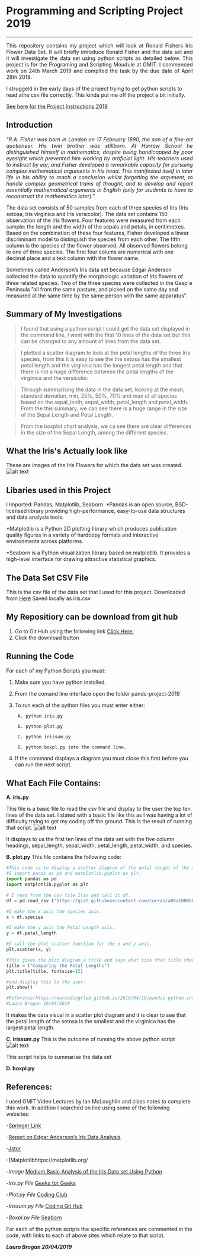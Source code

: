 # **Programming and Scripting Project 2019**
***********************************************
<p align="justify">This repository contains my project which will look at Ronald Fishers Iris Flower Data Set.  It will briefly introduce Ronald Fisher and the data set and it will investigate the data set using python scripts as detailed below. This project is for the Programing and Scripting Moudule at GMIT.
I commenced work on 24th March 2019 and complted the task by the due date of April 28th 2019.

I struggeld in the early days of the project trying to get python scripts to read athe csv file correctly. This kinda put me off the project a bit initially.  </p>

[See here for the Project Instructions 2019](https://github.com/ianmcloughlin/project-pands/raw/master/project.pdf)

## Introduction

*<p align="justify"> "R.A. Fisher was born in London on 17 February 1890, the son of a fine-art auctioneer. His twin brother was stillborn. At Harrow School he distinguished himself in mathematics, despite being handicapped by poor eyesight which prevented him working by artificial light. His teachers used to instruct by ear, and Fisher developed a remarkable capacity for pursuing complex mathematical arguments in his head. This manifested itself in later life in his ability to reach a conclusion whilst forgetting the argument; to handle complex geometrical trains of thought; and to develop and report essentially mathematical arguments in English (only for students to have to reconstruct the mathematics later)."*

The data set consists of 50 samples from each of three species of Iris (Iris setosa, Iris virginica and Iris versicolor). The data set contains 150 observation of the Iris flowers. Four features were measured from each sample: the length and the width of the sepals and petals, in centimetres. Based on the combination of these four features, Fisher developed a linear discriminant model to distinguish the species from each other. The fifth column is the species of the flower observed. All observed flowers belong to one of three species.  The first four colums are numerical with one decimal place and a text column with the flower name.

Sometimes called Anderson’s Iris data set because Edgar Anderson collected the data to quantify the
morphologic variation of Iris ﬂowers of three related species. Two of the three species were collected in the Gasp´e Peninsula ”all from the same pasture, and picked on the same day and measured at the same time by the same person with the same apparatus”. </p>

## Summary of My Investigations
>I found that using a python script I could get the data set displayed in the command line, I went with the first 10 lines of the data set but this can be changed to any amount of lines from the data set.

>I plotted a scatter diagram to look at the petal lengths of the three Iris species, from this it is easy to see the the setosa has the smallest petal length and the virginica has the longest petal length and that there is not a huge difference between the petal lengths of the virginica and the versicolor.

>Through summarising the data in the data set, looking at the mean, standard deviation, min, 25%, 50%, 70% and max of all species based on the sepal_lenth, sepal_width, petal_length and petal_width.  From the this summary, we can see there is a huge range in the size of the Sepal Length and Petal Length.

>From the boxplot chart analysis, we ca see there are clear differences in the size of the Sepal Length, among the different species. 

## What the Iris's Actually look like
These are images of the Iris Flowers for which the data set was created. 
![alt text](https://github.com/LauraBrogan/pands-project-2019/blob/master/Images%20of%20the%20Iris%20Species.jpg)

## Libaries used in this Project
I Imported: Pandas, Matplotlib, Seaborn.
*Pandas is an open source, BSD-licensed library providing high-performance, easy-to-use data structures and data analysis tools.

*Matplotlib is a Python 2D plotting library which produces publication quality figures in a variety of hardcopy formats and interactive environments across platforms.

*Seaborn is a Python visualization library based on matplotlib. It provides a high-level interface for drawing attractive statistical graphics.

## The Data Set CSV File
This is the csv file of the data set that I used for this project. 
Downloaded from [Here](https://raw.githubusercontent.com/uiuc-cse/data-fa14/gh-pages/data/iris.csv)
Saved locally as iris.csv

## My Repositiory can be download from git hub 
1. Go to Git Hub using the following link [Click Here:](https://github.com/LauraBrogan/pands-project-2019)
2. Click the download button

## Running the Code
For each of my Python Scripts you must:
1. Make sure you have python installed.
2. From the comand line interface open the folder pands-project-2019
3. To run each of the python files you must enter either:

        A. python iris.py 

        B. python plot.py 

        C. python irissum.py 

        D. python boxpl.py into the command line.

4. If the command displays a diagram you must close this first before you can run the next script.

## What Each File Contains:
**A. iris.py**

This file is a basic file to read the csv file and display to the user the top ten lines of the data set. 
I stated with a basic file like this as I was having a lot of difficulty trying to get my coding off the ground.  This is the result of running that script. 
![alt text](https://github.com/LauraBrogan/pands-project-2019/blob/master/iris.JPG)

It displays to us the first ten lines of the data set with the five column headings, sepal_length,  sepal_width,  petal_length,  petal_width, and species.

**B. plot.py**
This file contains the following code:
```python
#This code is to display a scatter diagram of the petal lenght of the 3 varities of Iris flower. 
#I import pands as pd and matplotlib.pyplot as plt. 
import pandas as pd
import matplotlib.pyplot as plt

# I read from the csv file Iris and call it df.
df = pd.read_csv ("https://gist.githubusercontent.com/curran/a08a1080b88344b0c8a7/raw/d546eaee765268bf2f487608c537c05e22e4b221/iris.csv")

#I make the x axis the species axis.
x = df.species

#I make the y axis the Petal Length axis.
y = df.petal_length

#I call the plot scatter function for the x and y axis.
plt.scatter(x, y)

#This gives the plot diagram a title and says what size that title should be in this case 15. 
title = ("Comparing the Petal Lengths")
plt.title(title, fontsize=15)

#and display this to the user.
plt.show()

#Reference:https://ourcodingclub.github.io/2018/04/18/pandas-python-intro.html#following
#Laura Brogan 19/04/2019
```
It makes the data visual in a scatter plot diagram and it is clear to see that the petal length of the setosa is the smallest and the virginica has the largest petal length.

**C. irissum.py**
This is the outcome of running the above python script
![alt text](https://github.com/LauraBrogan/pands-project-2019/blob/master/irissum.JPG)

This script helps to summarise the data set 


**D. boxpl.py**



## References:
I used GMIT Video Lectures by Ian McLoughlin and class notes to complete this work.
In addtion I searched on line using some of the following websites:

-[Springer Link](https://link.springer.com/referenceworkentry/10.1007%2F978-1-349-58802-2_581)

-[Report on Edgar Anderson’s Iris Data Analysis](https://www.academia.edu/13069408/Report_on_Edgar_Anderson_s_Iris_Data_Analysis)

-[Jstor](https://www.jstor.org/stable/2528392?read-now=1&seq=2#page_scan_tab_contents)

-[Matplotlibhttps://matplotlib.org/

-*Image* [Medium Basic Analysis of the Iris Data set Using Python](https://medium.com/codebagng/basic-analysis-of-the-iris-data-set-using-python-2995618a6342)

-*Iris.py File* [Geeks for Geeks](https://www.geeksforgeeks.org/python-pandas-dataframe-series-head-method/)

-*Plot.py File* [Coding Club](https://ourcodingclub.github.io/2018/04/18/pandas-python-intro.html#following)

-*Irissum.py File* [Coding Git Hub](https://raw.githubusercontent.com/RitRa/Project2018-iris/master/Project%2B2018%2B-%2BFishers%2BIris%2Bdata%2Bset%2Banalysis.py)

-*Boxpl.py File* [Seaborn](https://seaborn.pydata.org/generated/seaborn.boxplot.html)

For each of the python scripts the specific references are commented in the code, with links to each of above sites which relate to that script. 

***Laura Brogan 20/04/2019*** 